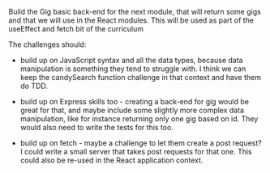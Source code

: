 Build the Gig basic back-end for the next module, that will return some gigs and that we will use in the React modules. This will be used as part of the useEffect and fetch bit of the curriculum 

The challenges should:
- build up on JavaScript syntax and all the data types, because data manipulation is something they tend to struggle with. I think we can keep the candySearch function challenge in that context and have them do TDD. 

- build up on Express skills too - creating a back-end for gig would be great for that, and maybe include some slightly more complex data manipulation, like for instance returning only one gig based on id. They would also need to write the tests for this too. 

- build up on fetch - maybe a challenge to let them create a post request? I could write a small server that takes post requests for that one. This could also be re-used in the React application context. 

